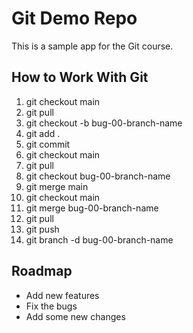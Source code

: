 # Git Demo Repo
This is a sample app for the Git course.

## How to Work With Git
1. git checkout main
2. git pull
3. git checkout -b bug-00-branch-name
4. git add .
5. git commit
6. git checkout main
7. git pull
8. git checkout bug-00-branch-name
9. git merge main
10. git checkout main
11. git merge bug-00-branch-name
12. git pull 
13. git push
14. git branch -d bug-00-branch-name

## Roadmap
* Add new features
* Fix the bugs
* Add some new changes
